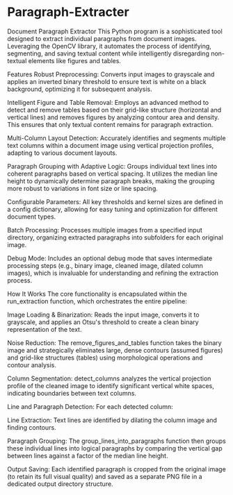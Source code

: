 # Paragraph-Extracter

Document Paragraph Extractor
This Python program is a sophisticated tool designed to extract individual paragraphs from document images. Leveraging the OpenCV library, it automates the process of identifying, segmenting, and saving textual content while intelligently disregarding non-textual elements like figures and tables.

Features
Robust Preprocessing: Converts input images to grayscale and applies an inverted binary threshold to ensure text is white on a black background, optimizing it for subsequent analysis.

Intelligent Figure and Table Removal: Employs an advanced method to detect and remove tables based on their grid-like structure (horizontal and vertical lines) and removes figures by analyzing contour area and density. This ensures that only textual content remains for paragraph extraction.

Multi-Column Layout Detection: Accurately identifies and segments multiple text columns within a document image using vertical projection profiles, adapting to various document layouts.

Paragraph Grouping with Adaptive Logic: Groups individual text lines into coherent paragraphs based on vertical spacing. It utilizes the median line height to dynamically determine paragraph breaks, making the grouping more robust to variations in font size or line spacing.

Configurable Parameters: All key thresholds and kernel sizes are defined in a config dictionary, allowing for easy tuning and optimization for different document types.

Batch Processing: Processes multiple images from a specified input directory, organizing extracted paragraphs into subfolders for each original image.

Debug Mode: Includes an optional debug mode that saves intermediate processing steps (e.g., binary image, cleaned image, dilated column images), which is invaluable for understanding and refining the extraction process.

How It Works
The core functionality is encapsulated within the run_extraction function, which orchestrates the entire pipeline:

Image Loading & Binarization: Reads the input image, converts it to grayscale, and applies an Otsu's threshold to create a clean binary representation of the text.

Noise Reduction: The remove_figures_and_tables function takes the binary image and strategically eliminates large, dense contours (assumed figures) and grid-like structures (tables) using morphological operations and contour analysis.

Column Segmentation: detect_columns analyzes the vertical projection profile of the cleaned image to identify significant vertical white spaces, indicating boundaries between text columns.

Line and Paragraph Detection: For each detected column:

Line Extraction: Text lines are identified by dilating the column image and finding contours.

Paragraph Grouping: The group_lines_into_paragraphs function then groups these individual lines into logical paragraphs by comparing the vertical gap between lines against a factor of the median line height.

Output Saving: Each identified paragraph is cropped from the original image (to retain its full visual quality) and saved as a separate PNG file in a dedicated output directory structure.
